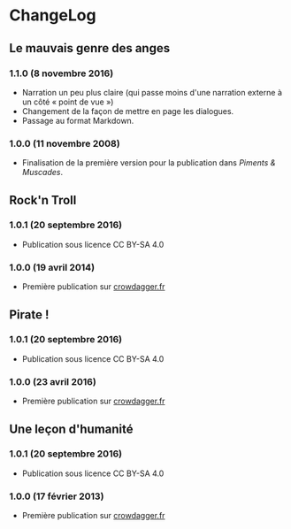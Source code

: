 ChangeLog 
=========

Le mauvais genre des anges
--------------------------------
### 1.1.0 (8 novembre 2016) 
* Narration un peu plus claire (qui passe moins d'une narration
  externe à un côté « point de vue »)
* Changement de la façon de mettre en page les dialogues.
* Passage au format Markdown.

### 1.0.0 (11 novembre 2008)
* Finalisation de la première version pour la publication dans
  *Piments & Muscades*.


Rock'n Troll 
------------
### 1.0.1 (20 septembre 2016) ###
* Publication sous licence CC BY-SA 4.0

### 1.0.0 (19 avril 2014) ###
* Première publication sur [crowdagger.fr](http://crowdagger.fr)


Pirate ! 
--------
### 1.0.1 (20 septembre 2016) ###
* Publication sous licence CC BY-SA 4.0

### 1.0.0 (23 avril 2016) ###
* Première publication sur [crowdagger.fr](http://crowdagger.fr)


Une leçon d'humanité 
--------------------
### 1.0.1 (20 septembre 2016) ###
* Publication sous licence CC BY-SA 4.0

### 1.0.0 (17 février 2013) ###
* Première publication sur [crowdagger.fr](http://crowdagger.fr)
